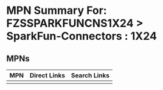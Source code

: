 



# MPN Summary For: FZSSPARKFUNCNS1X24 > SparkFun-Connectors : 1X24

## MPNs
  

|MPN|Direct Links|Search Links|
| :--- | :--- | :--- |
||||
